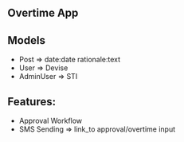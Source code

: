 ## Overtime App


## Models
- Post => date:date rationale:text
- User => Devise
- AdminUser => STI

## Features:
- Approval Workflow
- SMS Sending => link_to approval/overtime input